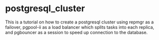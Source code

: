 # postgresql_cluster
This is a tutorial on how to create a postgresql cluster using repmgr as a failover, pgpool-ii as a load balancer which splits tasks into each replica, and pgbouncer as a session to speed up connection to the database.
